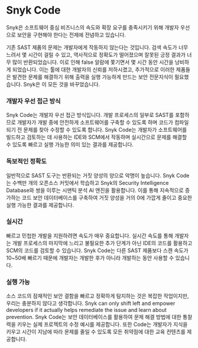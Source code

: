 # Snyk Code

Snyk은 소프트웨어 중심 비즈니스의 속도와 확장 요구를 충족시키기 위해 개발자 우선으로 보안을 구현해야 한다는 전제에 전념하고 있습니다.

기존 SAST 제품의 문제는 개발자에게 작동하지 않는다는 것입니다. 검색 속도가 너무 느려서 몇 시간이 걸릴 수 있고, 역사적으로 정확도가 떨어졌으며 잘못된 긍정 결과가 너무 많이 반환되었습니다. 이로 인해 false 알람에 쫓기면서 몇 시간 동안 시간을 낭비하게 되었습니다. 이는 툴에 대한 개발자의 신뢰를 저하시켰고, 추가적으로 이러한 제품들은 발견한 문제를 해결하기 위해 출력을 실행 가능하게 만드는 보안 전문지식이 필요했습니다. Snyk은 이 모든 것을 바꾸었습니다.

### 개발자 우선 접근 방식

Snyk Code는 개발자 우선 접근 방식입니다. 개발 프로세스의 일부로 SAST를 포함하므로 개발자가 개발 중에 안전하게 소프트웨어를 구축할 수 있도록 하며 코드가 컴파일되기 전 문제를 찾아 수정할 수 있도록 합니다. Snyk Code는 개발자가 소프트웨어를 빌드하고 검토하는 데 사용하는 IDE와 SCM에서 작동하며 실시간으로 문제를 해결할 수 있도록 빠르고 실행 가능한 의미 있는 결과를 제공합니다.

### 독보적인 정확도

일반적으로 SAST 도구는 반환되는 거짓 양성의 양으로 악명이 높습니다. Snyk Code는 수백만 개의 오픈소스 커밋에서 학습하고 Snyk의 Security Intelligence Database와 쌍을 이루는 시맨틱 분석 AI 엔진을 활용합니다. 이를 통해 지속적으로 증가하는 코드 보안 데이터베이스를 구축하여 거짓 양성을 거의 0에 가깝게 줄이고 중요한 실행 가능한 결과를 제공합니다.

### 실시간

빠르고 민첩한 개발을 지원하려면 속도가 매우 중요합니다. 실시간 속도를 통해 개발자는 개발 프로세스의 마지막에 느리고 불필요한 추가 단계가 아닌 IDE의 코드를 활용하고 SCM의 코드를 검토할 수 있습니다. Snyk Code는 다른 SAST 제품보다 스캔 속도가 10\~50배 빠르기 때문에 개발자는 개발한 후가 아니라 개발하는 동안 사용할 수 있습니다.

### 실행 가능

소스 코드의 잠재적인 보안 결함을 빠르고 정확하게 탐지하는 것은 복잡한 작업이지만, 우리는 충분하지 않다고 생각합니다. Snyk can only shift left and empower developers if it actually helps remediate the issue and learn about prevention. Snyk Code는 보안 데이터베이스를 활용하여 문제 해결 방법에 대한 통찰력을 키우는 실제 프로젝트의 수정 예시를 제공합니다. 또한 Code는 개발자가 지식을 키우고 시간이 지남에 따라 문제를 줄일 수 있도록 모든 취약점에 대한 교육 컨텐츠를 제공합니다.
